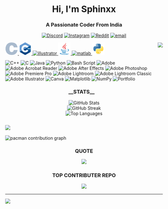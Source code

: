 <h1 align="center">Hi, I'm Sphinxx</h1>
<h3 align="center">A Passionate Coder From India</h3>


<div align="center">

[![Discord](https://img.shields.io/badge/Discord-%237289DA.svg?logo=discord&logoColor=white)](https://discord.gg/F4e3wAsj9C) [![Instagram](https://img.shields.io/badge/Instagram-%23E4405F.svg?logo=Instagram&logoColor=white)](https://instagram.com/_ally_since_2004) [![Reddit](https://img.shields.io/badge/Reddit-%23FF4500.svg?logo=Reddit&logoColor=white)](https://reddit.com/user/sphinxx_omega) [![email](https://img.shields.io/badge/Email-D14836?logo=gmail&logoColor=white)](mailto:oraon.deepto04@gmail.com)

</div>

<img align="right" height="150" src="https://i.imgflip.com/a7zsk8.gif"  />


<p align="left"> <a href="https://www.cprogramming.com/" target="_blank" rel="noreferrer"> <img src="https://raw.githubusercontent.com/devicons/devicon/master/icons/c/c-original.svg" alt="c" width="40" height="40"/> </a> <a href="https://www.w3schools.com/cpp/" target="_blank" rel="noreferrer"> <img src="https://raw.githubusercontent.com/devicons/devicon/master/icons/cplusplus/cplusplus-original.svg" alt="cplusplus" width="40" height="40"/> </a> <a href="https://www.adobe.com/in/products/illustrator.html" target="_blank" rel="noreferrer"> <img src="https://www.vectorlogo.zone/logos/adobe_illustrator/adobe_illustrator-icon.svg" alt="illustrator" width="40" height="40"/> </a> <a href="https://www.java.com" target="_blank" rel="noreferrer"> <img src="https://raw.githubusercontent.com/devicons/devicon/master/icons/java/java-original.svg" alt="java" width="40" height="40"/> </a> <a href="https://www.mathworks.com/" target="_blank" rel="noreferrer"> <img src="https://upload.wikimedia.org/wikipedia/commons/2/21/Matlab_Logo.png" alt="matlab" width="40" height="40"/> </a> <a href="https://www.python.org" target="_blank" rel="noreferrer"> <img src="https://raw.githubusercontent.com/devicons/devicon/master/icons/python/python-original.svg" alt="python" width="40" height="40"/> </a> </p>



![C++](https://img.shields.io/badge/c++-%2300599C.svg?style=for-the-badge&logo=c%2B%2B&logoColor=white) ![C](https://img.shields.io/badge/c-%2300599C.svg?style=for-the-badge&logo=c&logoColor=white) ![Java](https://img.shields.io/badge/java-%23ED8B00.svg?style=for-the-badge&logo=openjdk&logoColor=white) ![Python](https://img.shields.io/badge/python-3670A0?style=for-the-badge&logo=python&logoColor=ffdd54) ![Bash Script](https://img.shields.io/badge/bash_script-%23121011.svg?style=for-the-badge&logo=gnu-bash&logoColor=white) ![Adobe](https://img.shields.io/badge/adobe-%23FF0000.svg?style=for-the-badge&logo=adobe&logoColor=white) ![Adobe Acrobat Reader](https://img.shields.io/badge/Adobe%20Acrobat%20Reader-EC1C24.svg?style=for-the-badge&logo=Adobe%20Acrobat%20Reader&logoColor=white) ![Adobe After Effects](https://img.shields.io/badge/Adobe%20After%20Effects-9999FF.svg?style=for-the-badge&logo=Adobe%20After%20Effects&logoColor=white) ![Adobe Photoshop](https://img.shields.io/badge/adobe%20photoshop-%2331A8FF.svg?style=for-the-badge&logo=adobe%20photoshop&logoColor=white) ![Adobe Premiere Pro](https://img.shields.io/badge/Adobe%20Premiere%20Pro-9999FF.svg?style=for-the-badge&logo=Adobe%20Premiere%20Pro&logoColor=white) ![Adobe Lightroom](https://img.shields.io/badge/Adobe%20Lightroom-31A8FF.svg?style=for-the-badge&logo=Adobe%20Lightroom&logoColor=white) ![Adobe Lightroom Classic](https://img.shields.io/badge/Adobe%20Lightroom%20Classic-31A8FF.svg?style=for-the-badge&logo=Adobe%20Lightroom%20Classic&logoColor=white) ![Adobe Illustrator](https://img.shields.io/badge/adobe%20illustrator-%23FF9A00.svg?style=for-the-badge&logo=adobe%20illustrator&logoColor=white) ![Canva](https://img.shields.io/badge/Canva-%2300C4CC.svg?style=for-the-badge&logo=Canva&logoColor=white) ![Matplotlib](https://img.shields.io/badge/Matplotlib-%23ffffff.svg?style=for-the-badge&logo=Matplotlib&logoColor=black) ![NumPy](https://img.shields.io/badge/numpy-%23013243.svg?style=for-the-badge&logo=numpy&logoColor=white) ![Portfolio](https://img.shields.io/badge/Portfolio-%23000000.svg?style=for-the-badge&logo=firefox&logoColor=#FF7139)


<h3 align="center">__STATS__</h3>


<div align="center">
  <img src="https://github-readme-stats.vercel.app/api?username=sphinxx04&theme=radical&hide_border=false&include_all_commits=false&count_private=false" alt="GitHub Stats"/>
  <br/>
  <img src="https://nirzak-streak-stats.vercel.app/?user=sphinxx04&theme=radical&hide_border=false" alt="GitHub Streak"/>
  <br/>
  <img src="https://github-readme-stats.vercel.app/api/top-langs/?username=sphinxx04&theme=radical&hide_border=false&include_all_commits=false&count_private=false&layout=compact" alt="Top Languages"/>
</div>

## 
![](https://github-profile-trophy.vercel.app/?username=sphinxx04&theme=radical&no-frame=false&no-bg=true&margin-w=4)


<picture>
  <source media="(prefers-color-scheme: dark)" srcset="https://raw.githubusercontent.com/sphinxx04/sphinxx04/output/pacman-contribution-graph-dark.svg">
  <source media="(prefers-color-scheme: light)" srcset="https://raw.githubusercontent.com/sphinxx04/sphinxx04/output/pacman-contribution-graph.svg">
  <img alt="pacman contribution graph" src="https://raw.githubusercontent.com/sphinxx04/sphinxx04/output/pacman-contribution-graph.svg">
</picture>

###

<h3 align="center">QUOTE</h3>
<div align="center">
<img src="https://quotes-github-readme.vercel.app/api?type=horizontal&theme=radical"/>
</div>

<h3 align="center">TOP CONTRIBUTER REPO</h3>

<div align="center">
  <img src="https://github-contributor-stats.vercel.app/api?username=sphinxx04&limit=5&theme=dark&combine_all_yearly_contributions=true"/>
  </div>

---
[![](https://visitcount.itsvg.in/api?id=sphinxx04&icon=0&color=0)](https://visitcount.itsvg.in)

